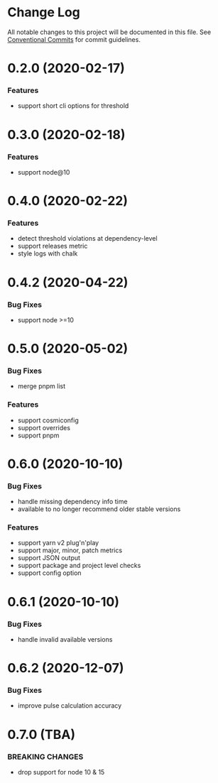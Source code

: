 # Change Log

All notable changes to this project will be documented in this file.
See [Conventional Commits](https://conventionalcommits.org) for commit guidelines.

# 0.2.0 (2020-02-17)

### Features

- support short cli options for threshold

# 0.3.0 (2020-02-18)

### Features

- support node@10

# 0.4.0 (2020-02-22)

### Features

- detect threshold violations at dependency-level
- support releases metric
- style logs with chalk

# 0.4.2 (2020-04-22)

### Bug Fixes

- support node >=10

# 0.5.0 (2020-05-02)

### Bug Fixes

- merge pnpm list

### Features

- support cosmiconfig
- support overrides
- support pnpm

# 0.6.0 (2020-10-10)

### Bug Fixes

- handle missing dependency info time
- available to no longer recommend older stable versions

### Features

- support yarn v2 plug'n'play
- support major, minor, patch metrics
- support JSON output
- support package and project level checks
- support config option

# 0.6.1 (2020-10-10)

### Bug Fixes

- handle invalid available versions

# 0.6.2 (2020-12-07)

### Bug Fixes

- improve pulse calculation accuracy

# 0.7.0 (TBA)

### BREAKING CHANGES

- drop support for node 10 & 15
